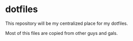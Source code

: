 dotfiles
========

This repository will be my centralized place for my dotfiles.

Most of this files are copied from other guys and gals.
